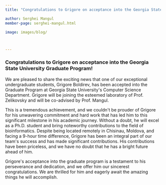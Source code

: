 ```yaml
---
title: "Congratulations to Grigore on acceptance into the Georgia State University Graduate Program!"

author: Serghei Mangul
member-page: serghei-mangul.html

image: images/blog/



---
```




### Congratulations to Grigore on acceptance into the Georgia State University Graduate Program!
We are pleased to share the exciting news that one of our exceptional undergraduate students, Grigore Boldirev, has been accepted into the Graduate Program at Georgia State University's Computer Science Department. Grigore will be joining the esteemed laboratory of Prof. Zelikovsky and will be co-advised by Prof. Mangul.

This is a tremendous achievement, and we couldn't be prouder of Grigore for his unwavering commitment and hard work that has led him to this significant milestone in his academic journey. Without a doubt, he will excel as a Ph.D. student and bring noteworthy contributions to the field of bioinformatics. Despite being located remotely in Chisinau, Moldova, and facing a 9-hour time difference, Grigore has been an integral part of our team's success and has made significant contributions. His contributions have been priceless, and we have no doubt that he has a bright future ahead of him.

Grigore's acceptance into the graduate program is a testament to his perseverance and dedication, and we offer him our sincerest congratulations. We are thrilled for him and eagerly await the amazing things he will accomplish.

